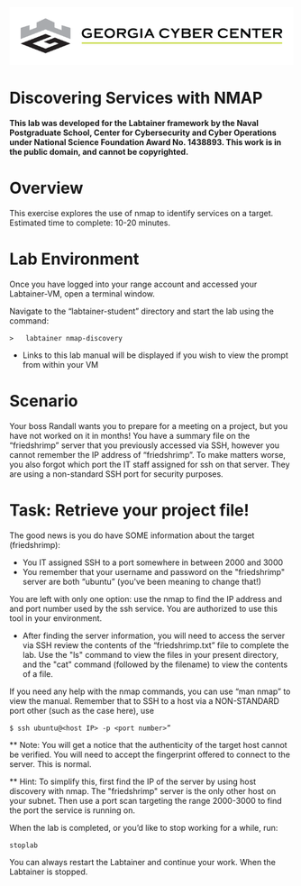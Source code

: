 ![](media/b80e0eacca6dad9d42b5dc3545946591.png)

Discovering Services with NMAP
=================================
__This lab was developed for the Labtainer framework by the Naval Postgraduate School,
Center for Cybersecurity and Cyber Operations under National Science Foundation Award
No. 1438893. This work is in the public domain, and cannot be copyrighted.__

Overview
========

This exercise explores the use of nmap to identify services on a target.
Estimated time to complete: 10-20 minutes.

Lab Environment
===============

Once you have logged into your range account and accessed your Labtainer-VM,
open a terminal window.

Navigate to the “labtainer-student” directory and start the lab using the
command:

~~~~~~~~~~~~~~~~~~~~~~~~~~~~~~~~~~~~~~~~~~~~~~~~~~~~~~~~~~~~~~~~~~~~~~~~~~~~~~~~
>   labtainer nmap-discovery
~~~~~~~~~~~~~~~~~~~~~~~~~~~~~~~~~~~~~~~~~~~~~~~~~~~~~~~~~~~~~~~~~~~~~~~~~~~~~~~~

-   Links to this lab manual will be displayed if you wish to view the prompt
    from within your VM

Scenario
===============

Your boss Randall wants you to prepare for a meeting on a project, but you have not worked on it in months! You have a summary file on the “friedshrimp” server that you previously accessed via SSH, however you cannot remember the IP address of “friedshrimp”. To make matters worse, you also forgot which port the IT staff assigned for ssh on that server. They are using a non-standard SSH port for security purposes.

Task: Retrieve your project file!
===============

The good news is you do have SOME information about the target (friedshrimp):

- You IT assigned SSH to a port somewhere in between 2000 and 3000
- You remember that your username and password on the "friedshrimp" server are both “ubuntu” (you've been meaning to change that!)

You are left with only one option: use the nmap to find the IP address and and port number used by the ssh service. You are authorized to use this tool in your environment.  

- After finding the server information, you will need to access the server via SSH review the contents of the “friedshrimp.txt” file to complete the lab. Use the "ls" command to view the files in your present directory, and the "cat" command (followed by the filename) to view the contents of a file. 

If you need any help with the nmap commands, you can use “man nmap” to view the manual. Remember that to SSH to a host via a NON-STANDARD port other (such as the case here), use 
```
$ ssh ubuntu@<host IP> -p <port number>”
```
** Note: You will get a notice that the authenticity of the target host cannot be verified. You will need to accept the fingerprint offered to connect to the server. This is normal.

** Hint: To simplify this, first find the IP of the server by using host discovery with nmap. The "friedshrimp" server is the only other host on your subnet.  Then use a port scan targeting the range 2000-3000 to find the port the service is running on.

When the lab is completed, or you’d like to stop working for a while, run:

```
stoplab
``` 

You can always restart the Labtainer and continue your work. When the Labtainer is stopped. 

